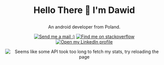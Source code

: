 # <p align="center">Hello There 👋 I'm Dawid</p>

<p align="center">An android developer from Poland.</p>
<p align="center"><a href="mailto:Dawciu0001@gmail.com" target="_blank"><img src="https://img.shields.io/badge/Gmail-D14836?style=for-the-badge&logo=gmail&logoColor=white" title="Send me a mail :)"></a>
<a href="https://stackoverflow.com/users/15749574/justsightseeing" target="_blank"><img src="https://img.shields.io/badge/Stack_Overflow-FE7A16?style=for-the-badge&logo=stack-overflow&logoColor=white" title="Find me on stackoverflow"></a>
<a href="https://www.linkedin.com/in/dawid-witkowski-74b687214" target="_blank"><img src="https://img.shields.io/badge/LinkedIn-0077B5?style=for-the-badge&logo=linkedin&logoColor=white" title="Open my LinkedIn profile"></a></p>
<p align="center"><img src="https://github-readme-stats-git-master-Dawid-Witkowski.vercel.app/api?username=Dawid-Witkowski&theme=dark&count_private=true" alt="Seems like some API took too long to fetch my stats, try reloading the page"/></p>
<!---
dawciu0001/dawciu0001 is a ✨ special ✨ repository because its `README.md` (this file) appears on your GitHub profile.
You can click the Preview link to take a look at your changes.
--->
